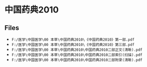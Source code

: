 # 中国药典2010

## Files

- `F:/医学\中国医学\00 本草\中国药典2010\《中国药典2010》第一部.pdf`
- `F:/医学\中国医学\00 本草\中国药典2010\《中国药典2010》第三部.pdf`
- `F:/医学\中国医学\00 本草\中国药典2010\中国药典2010二部正文(清晰).pdf`
- `F:/医学\中国医学\00 本草\中国药典2010\中国药典2010二部索引(扫描).pdf`
- `F:/医学\中国医学\00 本草\中国药典2010\中国药典2010二部附录(清晰).pdf`
